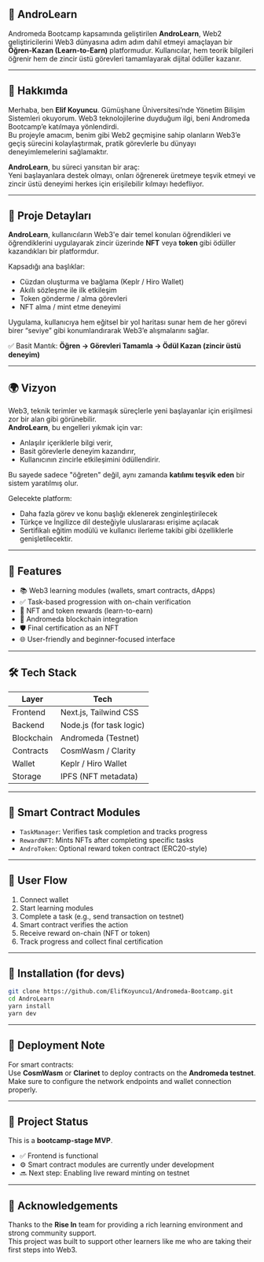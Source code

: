 ## 🧠 **AndroLearn**  
Andromeda Bootcamp kapsamında geliştirilen **AndroLearn**, Web2 geliştiricilerini Web3 dünyasına adım adım dahil etmeyi amaçlayan bir **Öğren-Kazan (Learn-to-Earn)** platformudur. Kullanıcılar, hem teorik bilgileri öğrenir hem de zincir üstü görevleri tamamlayarak dijital ödüller kazanır.

---

## 🌌 **Hakkımda**  
Merhaba, ben **Elif Koyuncu**. Gümüşhane Üniversitesi’nde Yönetim Bilişim Sistemleri okuyorum. Web3 teknolojilerine duyduğum ilgi, beni Andromeda Bootcamp’e katılmaya yönlendirdi.  
Bu projeyle amacım, benim gibi Web2 geçmişine sahip olanların Web3’e geçiş sürecini kolaylaştırmak, pratik görevlerle bu dünyayı deneyimlemelerini sağlamaktır.

**AndroLearn**, bu süreci yansıtan bir araç:  
Yeni başlayanlara destek olmayı, onları öğrenerek üretmeye teşvik etmeyi ve zincir üstü deneyimi herkes için erişilebilir kılmayı hedefliyor.

---

## 📘 **Proje Detayları**  
**AndroLearn**, kullanıcıların Web3'e dair temel konuları öğrendikleri ve öğrendiklerini uygulayarak zincir üzerinde **NFT** veya **token** gibi ödüller kazandıkları bir platformdur.

Kapsadığı ana başlıklar:
- Cüzdan oluşturma ve bağlama (Keplr / Hiro Wallet)  
- Akıllı sözleşme ile ilk etkileşim  
- Token gönderme / alma görevleri  
- NFT alma / mint etme deneyimi

Uygulama, kullanıcıya hem eğitsel bir yol haritası sunar hem de her görevi birer “seviye” gibi konumlandırarak Web3’e alışmalarını sağlar.

✅ Basit Mantık:
**Öğren → Görevleri Tamamla → Ödül Kazan (zincir üstü deneyim)**

---

## 🌍 **Vizyon**  
Web3, teknik terimler ve karmaşık süreçlerle yeni başlayanlar için erişilmesi zor bir alan gibi görünebilir.  
**AndroLearn**, bu engelleri yıkmak için var:  
- Anlaşılır içeriklerle bilgi verir,  
- Basit görevlerle deneyim kazandırır,  
- Kullanıcının zincirle etkileşimini ödüllendirir.

Bu sayede sadece "öğreten" değil, aynı zamanda **katılımı teşvik eden** bir sistem yaratılmış olur.

Gelecekte platform:
- Daha fazla görev ve konu başlığı eklenerek zenginleştirilecek  
- Türkçe ve İngilizce dil desteğiyle uluslararası erişime açılacak  
- Sertifikalı eğitim modülü ve kullanıcı ilerleme takibi gibi özelliklerle genişletilecektir.

---

## 🚀 Features

- 📚 Web3 learning modules (wallets, smart contracts, dApps)
- ✅ Task-based progression with on-chain verification
- 🎁 NFT and token rewards (learn-to-earn)
- 🔗 Andromeda blockchain integration
- 🛡️ Final certification as an NFT
- 🌐 User-friendly and beginner-focused interface

---

## 🛠️ Tech Stack

| Layer       | Tech                        |
|-------------|-----------------------------|
| Frontend    | Next.js, Tailwind CSS       |
| Backend     | Node.js (for task logic)    |
| Blockchain  | Andromeda (Testnet)         |
| Contracts   | CosmWasm / Clarity          |
| Wallet      | Keplr / Hiro Wallet         |
| Storage     | IPFS (NFT metadata)         |

---

## 🧪 Smart Contract Modules

- `TaskManager`: Verifies task completion and tracks progress
- `RewardNFT`: Mints NFTs after completing specific tasks
- `AndroToken`: Optional reward token contract (ERC20-style)

---

## 🧭 User Flow

1. Connect wallet  
2. Start learning modules  
3. Complete a task (e.g., send transaction on testnet)  
4. Smart contract verifies the action  
5. Receive reward on-chain (NFT or token)  
6. Track progress and collect final certification

---

## 🔧 Installation (for devs)

```bash
git clone https://github.com/ElifKoyuncu1/Andromeda-Bootcamp.git
cd AndroLearn
yarn install
yarn dev
```

---

## 🔧 Deployment Note

For smart contracts:  
Use **CosmWasm** or **Clarinet** to deploy contracts on the **Andromeda testnet**.  
Make sure to configure the network endpoints and wallet connection properly.

---

## 📍 Project Status

This is a **bootcamp-stage MVP**.  
- ✅ Frontend is functional  
- ⚙️ Smart contract modules are currently under development  
- 🔜 Next step: Enabling live reward minting on testnet

---

## 🤝 Acknowledgements

Thanks to the **Rise In** team for providing a rich learning environment and strong community support.  
This project was built to support other learners like me who are taking their first steps into Web3.

